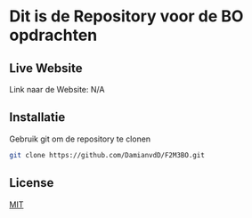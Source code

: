 # Dit is de Repository voor de BO opdrachten

## Live Website
Link naar de Website: N/A

## Installatie

Gebruik git om de repository te clonen

```bash
git clone https://github.com/DamianvdD/F2M3BO.git
```

## License
[MIT](https://choosealicense.com/licenses/mit/)
